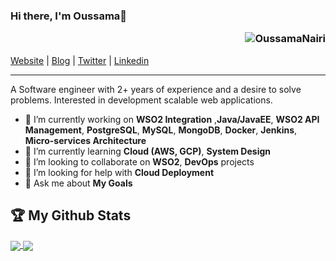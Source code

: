 
### Hi there, I'm Oussama👦 <p align="right"> <img src="https://komarev.com/ghpvc/?username=OussamaNairi" alt="OussamaNairi" /> </p>


[Website](https://oussamanairi.com/) |
[Blog](https://medium.com/@oussamanairi) |
[Twitter](https://twitter.com/TNOussamaTN) |
[Linkedin](https://www.linkedin.com/in/oussamanairi/)

---

A Software engineer with 2+ years of experience and a desire to solve problems. Interested in development scalable web applications. 

- 🔭 I’m currently working on **WSO2 Integration** ,**Java/JavaEE**, **WSO2 API Management**, **PostgreSQL**, **MySQL**, **MongoDB**, **Docker**, **Jenkins**, **Micro-services Architecture**
- 🌱 I’m currently learning **Cloud (AWS, GCP)**, **System Design**
- 👯 I’m looking to collaborate on **WSO2**, **DevOps** projects 
- 🤔 I’m looking for help with **Cloud Deployment**
- 💬 Ask me about **My Goals**

## :trophy: My Github Stats
<p align="left" justify="center">
  <a href="https://github.com/OussamaNairi/github-readme-stats" target="_blank" justify="center">
    <img align="center" src="https://github-readme-stats.vercel.app/api?username=OussamaNairi&show_icons=true&title_color=2e2e2e&hide=issues&include_all_commits=true&count_private=true"/>
    <img align="center" src="https://github-readme-stats.vercel.app/api/top-langs/?username=OussamaNairi&hide=html,css,Jupyter+Notebook" />
  </a>
</p>
